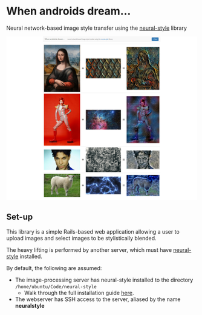 # When androids dream...

Neural network-based image style transfer using the [neural-style](https://github.com/jcjohnson/neural-style) library

![screenshot](/screenshot.png)

## Set-up

This library is a simple Rails-based web application allowing a user to upload images and select images to be stylistically blended.

The heavy lifting is performed by another server, which must have [neural-style](https://github.com/jcjohnson/neural-style) installed.

By default, the following are assumed:
* The image-processing server has neural-style installed to the directory ```/home/ubuntu/Code/neural-style```
  * Walk through the full installation guide [here](https://github.com/jcjohnson/neural-style/blob/master/INSTALL.md]).
* The webserver has SSH access to the server, aliased by the name **neuralstyle**
